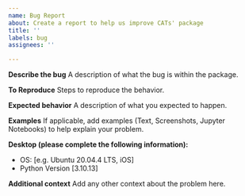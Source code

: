 ```yaml
---
name: Bug Report
about: Create a report to help us improve CATs' package
title: ''
labels: bug
assignees: ''

---
```


**Describe the bug**
A description of what the bug is within the package.

**To Reproduce**
Steps to reproduce the behavior.

**Expected behavior**
A description of what you expected to happen.

**Examples**
If applicable, add examples (Text, Screenshots, Jupyter Notebooks) to help explain your problem.

**Desktop (please complete the following information):**
 - OS: [e.g. Ubuntu 20.04.4 LTS, iOS]
 - Python Version [3.10.13]

**Additional context**
Add any other context about the problem here.
